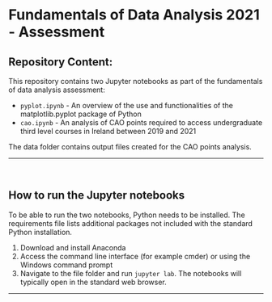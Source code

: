 # Fundamentals of Data Analysis 2021 - Assessment

## Repository Content:
This repository contains two Jupyter notebooks as part of the fundamentals of data analysis assessment: 
- `pyplot.ipynb` - An overview of the use and functionalities of the matplotlib.pyplot package of Python
- `cao.ipynb` - An analysis of CAO points required to access undergraduate third level courses in Ireland between 2019 and 2021

The data folder contains output files created for the CAO points analysis.
***
<br>

## How to run the Jupyter notebooks

To be able to run the two notebooks, Python needs to be installed. The requirements file lists additional packages not included with the standard Python installation. 

1. Download and install Anaconda
2. Access the command line interface (for example cmder) or using the Windows command prompt
3. Navigate to the file folder and run `jupyter lab`. The notebooks will typically open in the standard web browser. 

***
<br>